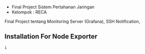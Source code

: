 - Final Project Sistem Pertahanan Jaringan 
- Kelompok : RECA

Final Project tentang Monitoring Server (Grafana), SSH Notification, 

## Installation For Node Exporter

```bash
i
```
